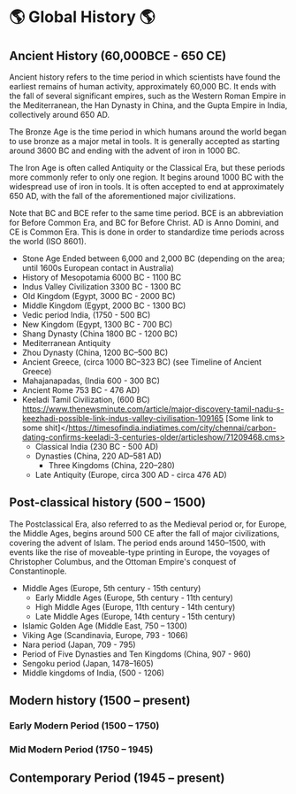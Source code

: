 # :earth_americas: Global History :earth_americas: 

## Ancient History (60,000BCE - 650 CE)

Ancient history refers to the time period in which scientists have found the earliest remains of human activity, approximately 60,000 BC. It ends with the fall of several significant empires, such as the Western Roman Empire in the Mediterranean, the Han Dynasty in China, and the Gupta Empire in India, collectively around 650 AD.

The Bronze Age is the time period in which humans around the world began to use bronze as a major metal in tools. It is generally accepted as starting around 3600 BC and ending with the advent of iron in 1000 BC.

The Iron Age is often called Antiquity or the Classical Era, but these periods more commonly refer to only one region. It begins around 1000 BC with the widespread use of iron in tools. It is often accepted to end at approximately 650 AD, with the fall of the aforementioned major civilizations.

Note that BC and BCE refer to the same time period. BCE is an abbreviation for Before Common Era, and BC for Before Christ. AD is Anno Domini, and CE is Common Era. This is done in order to standardize time periods across the world (ISO 8601).

* Stone Age Ended between 6,000 and 2,000 BC (depending on the area; until 1600s European contact in Australia)
* History of Mesopotamia 6000 BC - 1100 BC
* Indus Valley Civilization 3300 BC - 1300 BC
* Old Kingdom (Egypt, 3000 BC - 2000 BC)
* Middle Kingdom (Egypt, 2000 BC - 1300 BC)
* Vedic period India, (1750 - 500 BC)
* New Kingdom (Egypt, 1300 BC - 700 BC)
* Shang Dynasty (China 1800 BC - 1200 BC)
* Mediterranean Antiquity
* Zhou Dynasty (China, 1200 BC–500 BC)
* Ancient Greece, (circa 1000 BC–323 BC) (see Timeline of Ancient Greece)
* Mahajanapadas, (India 600 - 300 BC)
* Ancient Rome 753 BC - 476 AD)
* Keeladi Tamil Civilization, (600 BC) <https://www.thenewsminute.com/article/major-discovery-tamil-nadu-s-keezhadi-possible-link-indus-valley-civilisation-109165>
     [Some link to some shit]</https://timesofindia.indiatimes.com/city/chennai/carbon-dating-confirms-keeladi-3-centuries-older/articleshow/71209468.cms>
     - Classical India (230 BC - 500 AD)
     - Dynasties (China, 220 AD–581 AD)
          - Three Kingdoms (China, 220–280)
     - Late Antiquity (Europe, circa 300 AD - circa 476 AD)

## Post-classical history (500 – 1500)

The Postclassical Era, also referred to as the Medieval period or, for Europe, the Middle Ages, begins around 500 CE after the fall of major civilizations, covering the advent of Islam. The period ends around 1450–1500, with events like the rise of moveable-type printing in Europe, the voyages of Christopher Columbus, and the Ottoman Empire's conquest of Constantinople.

* Middle Ages (Europe, 5th century - 15th century)
    * Early Middle Ages (Europe, 5th century - 11th century)
    * High Middle Ages (Europe, 11th century - 14th century)
    * Late Middle Ages (Europe, 14th century - 15th century)
* Islamic Golden Age (Middle East, 750 – 1300)
* Viking Age (Scandinavia, Europe, 793 - 1066)
* Nara period (Japan, 709 - 795)
* Period of Five Dynasties and Ten Kingdoms (China, 907 - 960)
* Sengoku period (Japan, 1478–1605)
* Middle kingdoms of India, (500 - 1206)

## Modern history (1500 – present)

### Early Modern Period (1500 – 1750)

### Mid Modern Period (1750 – 1945)

## Contemporary Period (1945 – present)